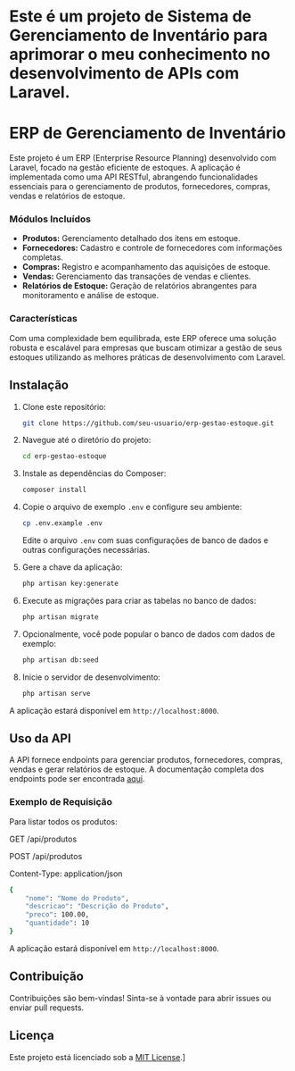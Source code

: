 # Este é um projeto de Sistema de Gerenciamento de Inventário para aprimorar o meu conhecimento no desenvolvimento de APIs com Laravel.

# ERP de Gerenciamento de Inventário

Este projeto é um ERP (Enterprise Resource Planning) desenvolvido com Laravel, focado na gestão eficiente de estoques. A aplicação é implementada como uma API RESTful, abrangendo funcionalidades essenciais para o gerenciamento de produtos, fornecedores, compras, vendas e relatórios de estoque.

### Módulos Incluídos
- **Produtos:** Gerenciamento detalhado dos itens em estoque.
- **Fornecedores:** Cadastro e controle de fornecedores com informações completas.
- **Compras:** Registro e acompanhamento das aquisições de estoque.
- **Vendas:** Gerenciamento das transações de vendas e clientes.
- **Relatórios de Estoque:** Geração de relatórios abrangentes para monitoramento e análise de estoque.

### Características
Com uma complexidade bem equilibrada, este ERP oferece uma solução robusta e escalável para empresas que buscam otimizar a gestão de seus estoques utilizando as melhores práticas de desenvolvimento com Laravel.

## Instalação

1. Clone este repositório:
    ```bash
    git clone https://github.com/seu-usuario/erp-gestao-estoque.git
    ```

2. Navegue até o diretório do projeto:
    ```bash
    cd erp-gestao-estoque
    ```

3. Instale as dependências do Composer:
    ```bash
    composer install
    ```

4. Copie o arquivo de exemplo `.env` e configure seu ambiente:
    ```bash
    cp .env.example .env
    ```
    Edite o arquivo `.env` com suas configurações de banco de dados e outras configurações necessárias.

5. Gere a chave da aplicação:
    ```bash
    php artisan key:generate
    ```

6. Execute as migrações para criar as tabelas no banco de dados:
    ```bash
    php artisan migrate
    ```

7. Opcionalmente, você pode popular o banco de dados com dados de exemplo:
    ```bash
    php artisan db:seed
    ```

8. Inicie o servidor de desenvolvimento:
    ```bash
    php artisan serve
    ```

A aplicação estará disponível em `http://localhost:8000`.

## Uso da API

A API fornece endpoints para gerenciar produtos, fornecedores, compras, vendas e gerar relatórios de estoque. A documentação completa dos endpoints pode ser encontrada [aqui](link-para-documentacao).

### Exemplo de Requisição

Para listar todos os produtos:

GET /api/produtos

POST /api/produtos

Content-Type: application/json


```bash
{
    "nome": "Nome do Produto",
    "descricao": "Descrição do Produto",
    "preco": 100.00,
    "quantidade": 10
}
````

A aplicação estará disponível em `http://localhost:8000`.

## Contribuição

Contribuições são bem-vindas! Sinta-se à vontade para abrir issues ou enviar pull requests.

## Licença

Este projeto está licenciado sob a [MIT License](LICENSE).]
